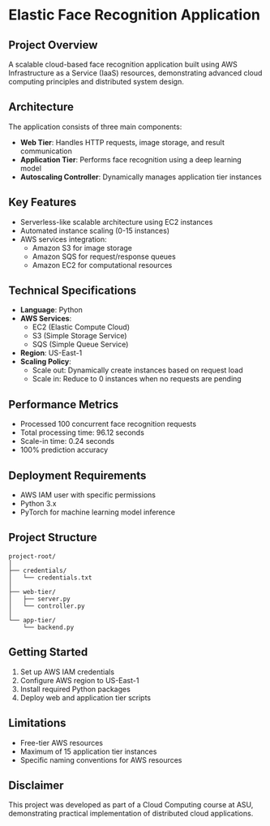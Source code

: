 # Elastic Face Recognition Application

## Project Overview
A scalable cloud-based face recognition application built using AWS Infrastructure as a Service (IaaS) resources, demonstrating advanced cloud computing principles and distributed system design.

## Architecture
The application consists of three main components:
- **Web Tier**: Handles HTTP requests, image storage, and result communication
- **Application Tier**: Performs face recognition using a deep learning model
- **Autoscaling Controller**: Dynamically manages application tier instances

## Key Features
- Serverless-like scalable architecture using EC2 instances
- Automated instance scaling (0-15 instances)
- AWS services integration:
  - Amazon S3 for image storage
  - Amazon SQS for request/response queues
  - Amazon EC2 for computational resources

## Technical Specifications
- **Language**: Python
- **AWS Services**: 
  - EC2 (Elastic Compute Cloud)
  - S3 (Simple Storage Service)
  - SQS (Simple Queue Service)
- **Region**: US-East-1
- **Scaling Policy**:
  - Scale out: Dynamically create instances based on request load
  - Scale in: Reduce to 0 instances when no requests are pending

## Performance Metrics
- Processed 100 concurrent face recognition requests
- Total processing time: 96.12 seconds
- Scale-in time: 0.24 seconds
- 100% prediction accuracy

## Deployment Requirements
- AWS IAM user with specific permissions
- Python 3.x
- PyTorch for machine learning model inference

## Project Structure
```
project-root/
│
├── credentials/
│   └── credentials.txt
│
├── web-tier/
│   ├── server.py
│   └── controller.py
│
└── app-tier/
    └── backend.py
```

## Getting Started
1. Set up AWS IAM credentials
2. Configure AWS region to US-East-1
3. Install required Python packages
4. Deploy web and application tier scripts

## Limitations
- Free-tier AWS resources
- Maximum of 15 application tier instances
- Specific naming conventions for AWS resources

## Disclaimer
This project was developed as part of a Cloud Computing course at ASU, demonstrating practical implementation of distributed cloud applications.
